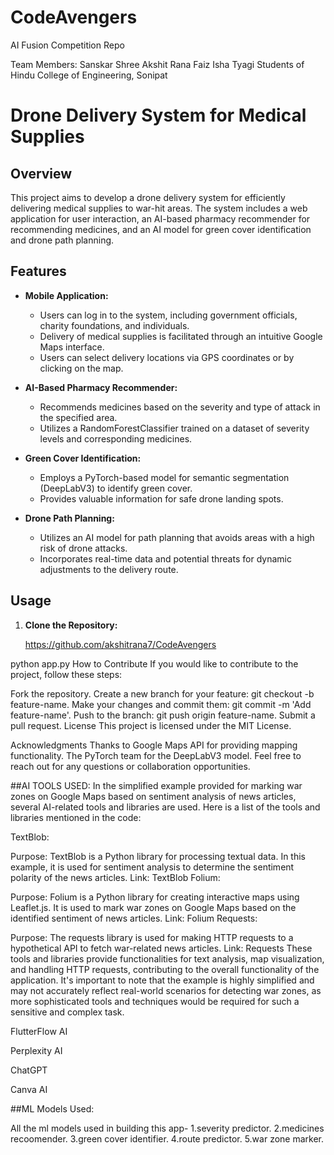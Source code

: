 # CodeAvengers
AI Fusion Competition Repo

Team Members:
Sanskar Shree
Akshit Rana
Faiz
Isha Tyagi 
Students of Hindu College of Engineering, Sonipat

# Drone Delivery System for Medical Supplies

## Overview

This project aims to develop a drone delivery system for efficiently delivering medical supplies to war-hit areas. The system includes a web application for user interaction, an AI-based pharmacy recommender for recommending medicines, and an AI model for green cover identification and drone path planning.

## Features

- **Mobile Application:**
  - Users can log in to the system, including government officials, charity foundations, and individuals.
  - Delivery of medical supplies is facilitated through an intuitive Google Maps interface.
  - Users can select delivery locations via GPS coordinates or by clicking on the map.

- **AI-Based Pharmacy Recommender:**
  - Recommends medicines based on the severity and type of attack in the specified area.
  - Utilizes a RandomForestClassifier trained on a dataset of severity levels and corresponding medicines.

- **Green Cover Identification:**
  - Employs a PyTorch-based model for semantic segmentation (DeepLabV3) to identify green cover.
  - Provides valuable information for safe drone landing spots.

- **Drone Path Planning:**
  - Utilizes an AI model for path planning that avoids areas with a high risk of drone attacks.
  - Incorporates real-time data and potential threats for dynamic adjustments to the delivery route.

## Usage

1. **Clone the Repository:**

   https://github.com/akshitrana7/CodeAvengers


python app.py
How to Contribute
If you would like to contribute to the project, follow these steps:

Fork the repository.
Create a new branch for your feature: git checkout -b feature-name.
Make your changes and commit them: git commit -m 'Add feature-name'.
Push to the branch: git push origin feature-name.
Submit a pull request.
License
This project is licensed under the MIT License.

Acknowledgments
Thanks to Google Maps API for providing mapping functionality.
The PyTorch team for the DeepLabV3 model.
Feel free to reach out for any questions or collaboration opportunities.




##AI TOOLS USED:
In the simplified example provided for marking war zones on Google Maps based on sentiment analysis of news articles, several AI-related tools and libraries are used. Here is a list of the tools and libraries mentioned in the code:

TextBlob:

Purpose: TextBlob is a Python library for processing textual data. In this example, it is used for sentiment analysis to determine the sentiment polarity of the news articles.
Link: TextBlob
Folium:

Purpose: Folium is a Python library for creating interactive maps using Leaflet.js. It is used to mark war zones on Google Maps based on the identified sentiment of news articles.
Link: Folium
Requests:

Purpose: The requests library is used for making HTTP requests to a hypothetical API to fetch war-related news articles.
Link: Requests
These tools and libraries provide functionalities for text analysis, map visualization, and handling HTTP requests, contributing to the overall functionality of the application. It's important to note that the example is highly simplified and may not accurately reflect real-world scenarios for detecting war zones, as more sophisticated tools and techniques would be required for such a sensitive and complex task.


FlutterFlow AI

Perplexity AI

ChatGPT

Canva AI

##ML Models Used:

All the ml models used in building this app-
1.severity predictor.
2.medicines recoomender.
3.green cover identifier.
4.route predictor.
5.war zone marker.

